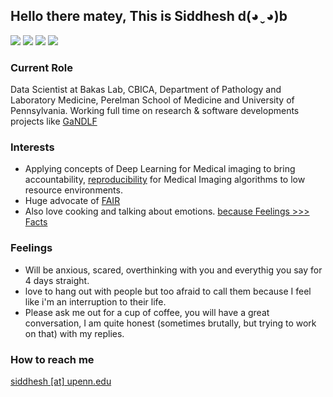 ## Hello there matey, This is Siddhesh d(◕ˬ◕)b

<a href="https://scholar.google.com/citations?user=N-MzecYAAAAJ&hl=en" alt="Citation"><img src="https://img.shields.io/badge/Google%20Scholar-Profile-red" /></a>
<a href="https://orcid.org/0000-0003-4807-2495" alt="Citation"><img src="https://img.shields.io/badge/Orc--ID-Profile-green" /></a>
<a href="https://www.linkedin.com/in/siddhesh-thakur-babb88107/" alt="Citation"><img src="https://img.shields.io/badge/LinkedIn-Profile-blue" /></a>
<a href="https://twitter.com/Geeks_Sid" alt="Citation"><img src="https://img.shields.io/twitter/follow/Geeks_Sid?style=social" /></a>

### Current Role 
Data Scientist at Bakas Lab, CBICA, Department of Pathology and Laboratory Medicine, Perelman School of Medicine and University of Pennsylvania.
Working full time on research & software developments projects like [GaNDLF](https://github.com/CBICA/GaNDLF/tree/master/GANDLF)

### Interests
- Applying concepts of Deep Learning for Medical imaging to bring accountability, [reproducibility](https://en.wikipedia.org/wiki/Reproducibility#Reproducible_research) for Medical Imaging algorithms to low resource environments.
- Huge advocate of [FAIR](https://en.wikipedia.org/wiki/FAIR_data)
- Also love cooking and talking about emotions. [because Feelings >>> Facts](https://en.wikipedia.org/wiki/FAIR_data) 

### Feelings
- Will be anxious, scared, overthinking with you and everythig you say for 4 days straight.
- love to hang out with people but too afraid to call them because I feel like i'm an interruption to their life.
- Please ask me out for a cup of coffee, you will have a great conversation, I am quite honest (sometimes brutally, but trying to work on that) with my replies.

### How to reach me 
[siddhesh [at] upenn.edu](mailto:siddhesh@upenn.edu)
